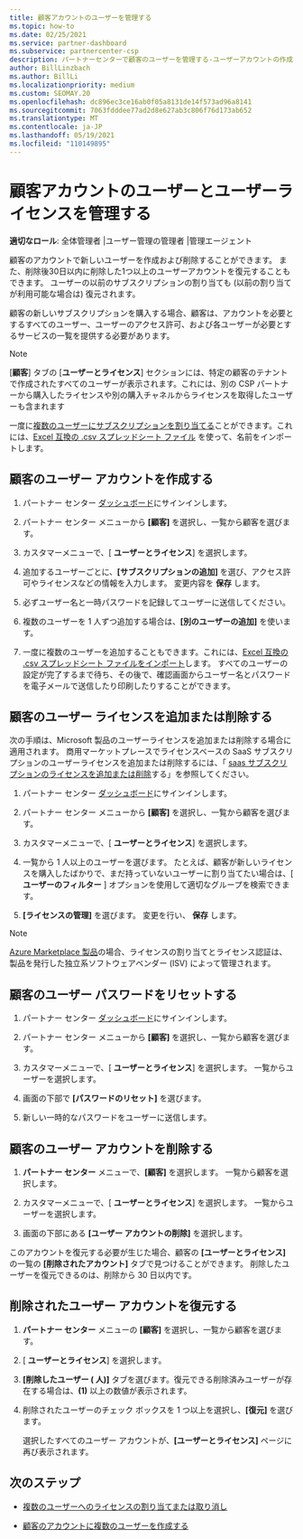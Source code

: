 ```yaml
---
title: 顧客アカウントのユーザーを管理する
ms.topic: how-to
ms.date: 02/25/2021
ms.service: partner-dashboard
ms.subservice: partnercenter-csp
description: パートナーセンターで顧客のユーザーを管理する-ユーザーアカウントの作成、ユーザーライセンスの追加または削除、パスワードのリセット、ユーザーアカウントの削除または復元を行います。
author: BillLinzbach
ms.author: BillLi
ms.localizationpriority: medium
ms.custom: SEOMAY.20
ms.openlocfilehash: dc896ec3ce16ab0f05a8131de14f573ad96a8141
ms.sourcegitcommit: 7063fdddee77ad2d8e627ab3c806f76d173ab652
ms.translationtype: MT
ms.contentlocale: ja-JP
ms.lasthandoff: 05/19/2021
ms.locfileid: "110149895"
---
```

# <a name="manage-users-and-user-licenses-for-customer-accounts"></a>顧客アカウントのユーザーとユーザーライセンスを管理する 

**適切なロール**: 全体管理者 |ユーザー管理の管理者 |管理エージェント


顧客のアカウントで新しいユーザーを作成および削除することができます。 また、削除後30日以内に削除した1つ以上のユーザーアカウントを復元することもできます。 ユーザーの以前のサブスクリプションの割り当ても (以前の割り当てが利用可能な場合は) 復元されます。

顧客の新しいサブスクリプションを購入する場合、顧客は、アカウントを必要とするすべてのユーザー、ユーザーのアクセス許可、および各ユーザーが必要とするサービスの一覧を提供する必要があります。  

>[!NOTE]
>[**顧客**] タブの [**ユーザーとライセンス**] セクションには、特定の顧客のテナントで作成されたすべてのユーザーが表示されます。これには、別の CSP パートナーから購入したライセンスや別の購入チャネルからライセンスを取得したユーザーも含まれます

一度に[複数のユーザーにサブスクリプションを割り当てる](bulk-license-provisioning-for-multiple-users.md)ことができます。これには、[Excel 互換の .csv スプレッドシート ファイル](adding-multiple-users-to-a-customer-account.md) を使って、名前をインポートします。

<a href="" id="createuseraccounts"></a>

## <a name="create-user-accounts-for-a-customer"></a>顧客のユーザー アカウントを作成する

1. パートナー センター [ダッシュボード](https://partner.microsoft.com/dashboard)にサインインします。

2. パートナー センター メニューから **[顧客]** を選択し、一覧から顧客を選びます。

3. カスタマーメニューで、[ **ユーザーとライセンス**] を選択します。

4. 追加するユーザーごとに、**[サブスクリプションの追加]** を選び、アクセス許可やライセンスなどの情報を入力します。 変更内容を **保存** します。

5. 必ずユーザー名と一時パスワードを記録してユーザーに送信してください。

6. 複数のユーザーを 1 人ずつ追加する場合は、**[別のユーザーの追加]** を使います。

7. 一度に複数のユーザーを追加することもできます。これには、[Excel 互換の .csv スプレッドシート ファイルをインポート](adding-multiple-users-to-a-customer-account.md)します。 すべてのユーザーの設定が完了するまで待ち、その後で、確認画面からユーザー名とパスワードを電子メールで送信したり印刷したりすることができます。

<a href="" id="userlicensing"></a>

## <a name="add-or-remove-user-licenses-for-a-customer"></a>顧客のユーザー ライセンスを追加または削除する

次の手順は、Microsoft 製品のユーザーライセンスを追加または削除する場合に適用されます。 商用マーケットプレースでライセンスベースの SaaS サブスクリプションのユーザーライセンスを追加または削除するには、「 [saas サブスクリプションのライセンスを追加または削除](csp-commercial-marketplace-manage.md#add-or-remove-licenses-for-a-saas-subscription)する」を参照してください。

1. パートナー センター [ダッシュボード](https://partner.microsoft.com/dashboard)にサインインします。

2. パートナー センター メニューから **[顧客]** を選択し、一覧から顧客を選びます。

3. カスタマーメニューで、[ **ユーザーとライセンス**] を選択します。

4. 一覧から 1 人以上のユーザーを選びます。 たとえば、顧客が新しいライセンスを購入したばかりで、まだ持っていないユーザーに割り当てたい場合は、[ **ユーザーのフィルター** ] オプションを使用して適切なグループを検索できます。

5. **[ライセンスの管理]** を選びます。 変更を行い、 **保存** します。

> [!NOTE]
> [Azure Marketplace 製品](csp-commercial-marketplace-manage.md#assign-licenses-and-activate-a-subscription-on-behalf-of-a-customer)の場合、ライセンスの割り当てとライセンス認証は、製品を発行した独立系ソフトウェアベンダー (ISV) によって管理されます。

<a href="" id="resetpassword"></a>

## <a name="reset-a-users-password-for-a-customer"></a>顧客のユーザー パスワードをリセットする

1. パートナー センター [ダッシュボード](https://partner.microsoft.com/dashboard)にサインインします。

2. パートナー センター メニューから **[顧客]** を選択し、一覧から顧客を選びます。

3. カスタマーメニューで、[ **ユーザーとライセンス**] を選択します。 一覧からユーザーを選択します。

4. 画面の下部で **[パスワードのリセット]** を選びます。 

5. 新しい一時的なパスワードをユーザーに送信します。

<a href="" id="deleteuseraccounts"></a>

## <a name="delete-user-accounts-for-a-customer"></a>顧客のユーザー アカウントを削除する

1. **パートナー センター** メニューで、**[顧客]** を選択します。 一覧から顧客を選択します。

2. カスタマーメニューで、[ **ユーザーとライセンス**] を選択します。 一覧からユーザーを選択します。

3. 画面の下部にある **[ユーザー アカウントの削除]** を選択します。

このアカウントを復元する必要が生じた場合、顧客の **[ユーザーとライセンス]** の一覧の **[削除されたアカウント]** タブで見つけることができます。 削除したユーザーを復元できるのは、削除から 30 日以内です。

<a href="" id="restoreuseraccounts"></a>

## <a name="restore-deleted-user-accounts"></a>削除されたユーザー アカウントを復元する

1. **パートナー センター** メニューの **[顧客]** を選択し、一覧から顧客を選びます。

2. [ **ユーザーとライセンス**] を選択します。

3. **[削除したユーザー ( 人)]** タブを選びます。復元できる削除済みユーザーが存在する場合は、**(1)** 以上の数値が表示されます。

4. 削除されたユーザーのチェック ボックスを 1 つ以上を選択し、**[復元]** を選びます。

    選択したすべてのユーザー アカウントが、**[ユーザーとライセンス]** ページに再び表示されます。

## <a name="next-steps"></a>次のステップ

- [複数のユーザーへのライセンスの割り当てまたは取り消し](bulk-license-provisioning-for-multiple-users.md)

- [顧客のアカウントに複数のユーザーを作成する](adding-multiple-users-to-a-customer-account.md)